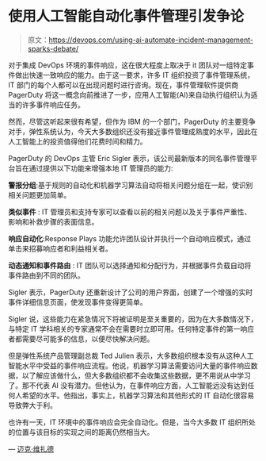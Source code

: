 # 使用人工智能自动化事件管理引发争论

> 原文：<https://devops.com/using-ai-automate-incident-management-sparks-debate/>

对于集成 DevOps 环境的事件响应，这在很大程度上取决于 it 团队对一组特定事件做出快速一致响应的能力。由于这一要求，许多 IT 组织投资了事件管理系统，IT 部门的每个人都可以在出现问题时进行咨询。现在，事件管理软件提供商 PagerDuty 将这一概念向前推进了一步，应用人工智能(AI)来自动执行组织认为适当的许多事件响应任务。

然而，尽管这听起来很有希望，但作为 IBM 的一个部门，PagerDuty 的主要竞争对手，弹性系统认为，今天大多数组织还没有接近事件管理成熟度的水平，因此在人工智能上的投资值得他们花费时间和精力。

PagerDuty 的 DevOps 主管 Eric Sigler 表示，该公司最新版本的同名事件管理平台旨在通过提供以下功能来增强本地 IT 管理员的能力:

**警报分组**:基于规则的自动化和机器学习算法自动将相关问题分组在一起，使识别相关问题更加简单。

**类似事件** : IT 管理员和支持专家可以查看以前的相关问题以及关于事件严重性、影响和补救步骤的表面信息。

**响应自动化**:Response Plays 功能允许团队设计并执行一个自动响应模式，通过单击来招募响应者和利益相关者。

**动态通知和事件路由** : IT 团队可以选择通知和分配行为，并根据事件负载自动将事件路由到不同的团队。

Sigler 表示，PagerDuty 还重新设计了公司的用户界面，创建了一个增强的实时事件详细信息页面，使发现事件变得更简单。

Sigler 说，这些能力在紧急情况下将被证明是至关重要的，因为在大多数情况下，与特定 IT 学科相关的专家通常不会在需要时立即可用。任何特定事件的第一响应者都需要尽可能多的信息，以便尽快解决问题。

但是弹性系统产品管理副总裁 Ted Julien 表示，大多数组织根本没有从这种人工智能水平中受益的事件响应流程。他说，机器学习算法需要访问大量的事件响应数据，以了解应该做什么，但大多数组织都不会收集这些数据，更不用说从中学习了。那不代表 AI 没有潜力。但他认为，在事件响应方面，人工智能远没有达到任何人希望的水平。他指出，事实上，机器学习算法和其他形式的 IT 自动化很容易导致弊大于利。

也许有一天，IT 环境中的事件响应会完全自动化。但是，当今大多数 IT 组织所处的位置与该目标的实现之间的距离仍然相当大。

— [迈克·维扎德](https://devops.com/author/mike-vizard/)